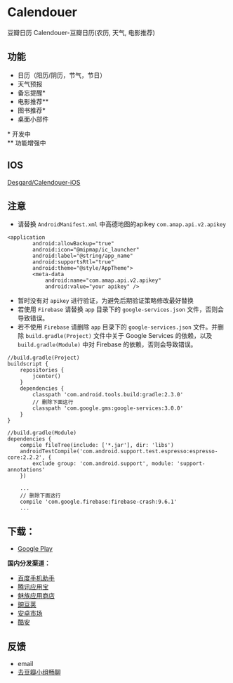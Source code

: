 # Calendouer
豆瓣日历
Calendouer-豆瓣日历(农历, 天气, 电影推荐)

## 功能
- 日历（阳历/阴历，节气，节日）
- 天气预报
- 备忘提醒*
- 电影推荐**
- 图书推荐*
- 桌面小部件

\* 开发中  
\** 功能增强中

## IOS
[Desgard/Calendouer-iOS](https://github.com/Desgard/Calendouer-iOS)

## 注意
- 请替换 `AndroidManifest.xml` 中高德地图的apikey `com.amap.api.v2.apikey`

```
<application
        android:allowBackup="true"
        android:icon="@mipmap/ic_launcher"
        android:label="@string/app_name"
        android:supportsRtl="true"
        android:theme="@style/AppTheme">
        <meta-data
            android:name="com.amap.api.v2.apikey"
            android:value="your apikey" />
```

- 暂时没有对 `apikey` 进行验证，为避免后期验证策略修改最好替换
- 若使用 `Firebase` 请替换 `app` 目录下的 `google-services.json` 文件，否则会导致错误。
- 若不使用 `Firebase` 请删除 `app` 目录下的 `google-services.json` 文件。并删除 `build.gradle(Project)` 文件中关于 Google Services 的依赖，以及 `build.gradle(Module)` 中对 Firebase 的依赖，否则会导致错误。

```
//build.gradle(Project)
buildscript {
    repositories {
        jcenter()
    }
    dependencies {
        classpath 'com.android.tools.build:gradle:2.3.0'
        // 删除下面这行
        classpath 'com.google.gms:google-services:3.0.0'
    }
}

//build.gradle(Module)
dependencies {
    compile fileTree(include: ['*.jar'], dir: 'libs')
    androidTestCompile('com.android.support.test.espresso:espresso-core:2.2.2', {
        exclude group: 'com.android.support', module: 'support-annotations'
    })

    ...
    // 删除下面这行
    compile 'com.google.firebase:firebase-crash:9.6.1'
    ...
```

## 下载：
- [Google Play](https://play.google.com/store/apps/details?id=cn.sealiu.calendouer)

**国内分发渠道：**  
- [百度手机助手](http://shouji.baidu.com/software/11361552.html)
- [腾讯应用宝](http://sj.qq.com/myapp/detail.htm?apkName=cn.sealiu.calendouer)
- [魅族应用商店](http://app.flyme.cn/apps/public/detail?package_name=cn.sealiu.calendouer)
- [豌豆荚](http://www.wandoujia.com/apps/cn.sealiu.calendouer)
- [安卓市场](http://apk.hiapk.com/appinfo/cn.sealiu.calendouer)
- [酷安](http://www.coolapk.com/apk/cn.sealiu.calendouer)


## 反馈
- email
- [去豆瓣小组畅聊](https://www.douban.com/group/calendouer)
